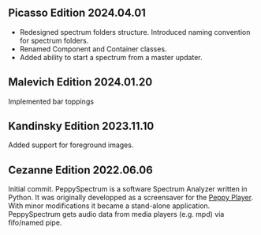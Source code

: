 ## Picasso Edition 2024.04.01

* Redesigned spectrum folders structure. Introduced naming convention for spectrum folders.
* Renamed Component and Container classes.
* Added ability to start a spectrum from a master updater.

## Malevich Edition 2024.01.20

Implemented bar toppings

## Kandinsky Edition 2023.11.10

Added support for foreground images.

## Cezanne Edition 2022.06.06

Initial commit.
PeppySpectrum is a software Spectrum Analyzer written in Python. It was originally developped as a screensaver for the [Peppy Player](https://github.com/project-owner/Peppy.doc/wiki). With minor modifications it became a stand-alone application.
PeppySpectrum gets audio data from media players (e.g. mpd) via fifo/named pipe.
 